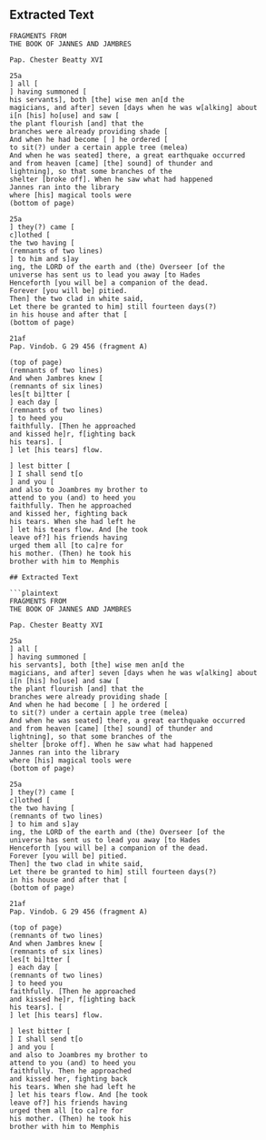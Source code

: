 ## Extracted Text

```plaintext
FRAGMENTS FROM
THE BOOK OF JANNES AND JAMBRES

Pap. Chester Beatty XVI

25a
] all [
] having summoned [
his servants], both [the] wise men an[d the
magicians, and after] seven [days when he was w[alking] about
i[n [his] ho[use] and saw [
the plant flourish [and] that the
branches were already providing shade [
And when he had become [ ] he ordered [
to sit(?) under a certain apple tree (melea)
And when he was seated] there, a great earthquake occurred
and from heaven [came] [the] sound] of thunder and
lightning], so that some branches of the
shelter [broke off]. When he saw what had happened
Jannes ran into the library
where [his] magical tools were
(bottom of page)

25a
] they(?) came [
c]lothed [
the two having [
(remnants of two lines)
] to him and s]ay
ing, the LORD of the earth and (the) Overseer [of the
universe has sent us to lead you away [to Hades
Henceforth [you will be] a companion of the dead.
Forever [you will be] pitied.
Then] the two clad in white said,
Let there be granted to him] still fourteen days(?)
in his house and after that [
(bottom of page)

21af
Pap. Vindob. G 29 456 (fragment A)

(top of page)
(remnants of two lines)
And when Jambres knew [
(remnants of six lines)
les[t bi]tter [
] each day [
(remnants of two lines)
] to heed you
faithfully. [Then he approached
and kissed he]r, f[ighting back
his tears]. [
] let [his tears] flow.

] lest bitter [
] I shall send t[o
] and you [
and also to Joambres my brother to
attend to you (and) to heed you
faithfully. Then he approached
and kissed her, fighting back
his tears. When she had left he
] let his tears flow. And [he took
leave of?] his friends having
urged them all [to ca]re for
his mother. (Then) he took his
brother with him to Memphis

## Extracted Text

```plaintext
FRAGMENTS FROM
THE BOOK OF JANNES AND JAMBRES

Pap. Chester Beatty XVI

25a
] all [
] having summoned [
his servants], both [the] wise men an[d the
magicians, and after] seven [days when he was w[alking] about
i[n [his] ho[use] and saw [
the plant flourish [and] that the
branches were already providing shade [
And when he had become [ ] he ordered [
to sit(?) under a certain apple tree (melea)
And when he was seated] there, a great earthquake occurred
and from heaven [came] [the] sound] of thunder and
lightning], so that some branches of the
shelter [broke off]. When he saw what had happened
Jannes ran into the library
where [his] magical tools were
(bottom of page)

25a
] they(?) came [
c]lothed [
the two having [
(remnants of two lines)
] to him and s]ay
ing, the LORD of the earth and (the) Overseer [of the
universe has sent us to lead you away [to Hades
Henceforth [you will be] a companion of the dead.
Forever [you will be] pitied.
Then] the two clad in white said,
Let there be granted to him] still fourteen days(?)
in his house and after that [
(bottom of page)

21af
Pap. Vindob. G 29 456 (fragment A)

(top of page)
(remnants of two lines)
And when Jambres knew [
(remnants of six lines)
les[t bi]tter [
] each day [
(remnants of two lines)
] to heed you
faithfully. [Then he approached
and kissed he]r, f[ighting back
his tears]. [
] let [his tears] flow.

] lest bitter [
] I shall send t[o
] and you [
and also to Joambres my brother to
attend to you (and) to heed you
faithfully. Then he approached
and kissed her, fighting back
his tears. When she had left he
] let his tears flow. And [he took
leave of?] his friends having
urged them all [to ca]re for
his mother. (Then) he took his
brother with him to Memphis
